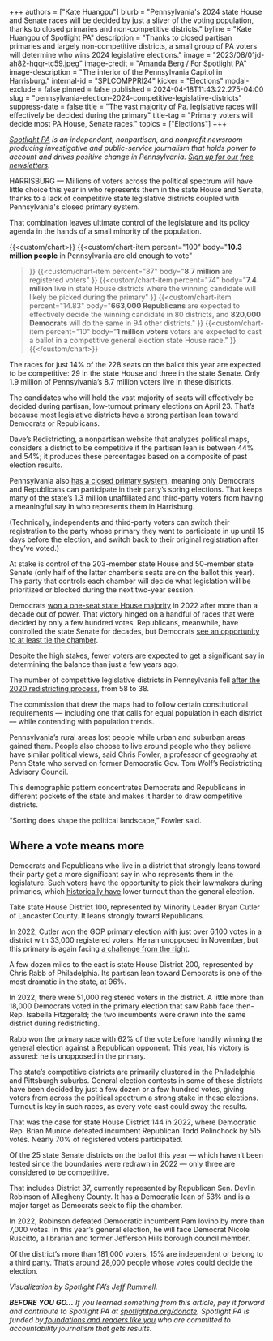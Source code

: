 +++
authors = ["Kate Huangpu"]
blurb = "Pennsylvania's 2024 state House and Senate races will be decided by just a sliver of the voting population, thanks to closed primaries and non-competitive districts."
byline = "Kate Huangpu of Spotlight PA"
description = "Thanks to closed partisan primaries and largely non-competitive districts, a small group of PA voters will determine who wins 2024 legislative elections."
image = "2023/08/01jd-ah82-hqqr-tc59.jpeg"
image-credit = "Amanda Berg / For Spotlight PA"
image-description = "The interior of the Pennsylvania Capitol in Harrisburg."
internal-id = "SPLCOMPPRI24"
kicker = "Elections"
modal-exclude = false
pinned = false
published = 2024-04-18T11:43:22.275-04:00
slug = "pennsylvania-election-2024-competitive-legislative-districts"
suppress-date = false
title = "The vast majority of Pa. legislative races will effectively be decided during the primary"
title-tag = "Primary voters will decide most PA House, Senate races."
topics = ["Elections"]
+++

<a href="https://www.spotlightpa.org/"><em>Spotlight PA</em></a><em> is an independent, nonpartisan, and nonprofit newsroom producing investigative and public-service journalism that holds power to account and drives positive change in Pennsylvania. </em><a href="https://www.spotlightpa.org/newsletters"><em>Sign up for our free newsletters</em></a><em>.</em>

HARRISBURG — Millions of voters across the political spectrum will have little choice this year in who represents them in the state House and Senate, thanks to a lack of competitive state legislative districts coupled with Pennsylvania&#39;s closed primary system.

That combination leaves ultimate control of the legislature and its policy agenda in the hands of a small minority of the population.

{{<custom/chart>}}
{{<custom/chart-item 
  percent="100"
  body="<strong>10.3 million people</strong> in Pennsylvania are old enough to vote"
>}}
{{<custom/chart-item 
  percent="87"
  body="<strong>8.7 million</strong> are registered voters"
>}}
{{<custom/chart-item 
  percent="74"
  body="<strong>7.4 million</strong> live in state House districts where the winning candidate will likely be picked during the primary"
>}}
{{<custom/chart-item 
  percent="14.83"
  body="<strong>663,000 Republicans</strong> are expected to effectively decide the winning candidate in 80 districts, and <strong>820,000 Democrats</strong> will do the same in 94 other districts."
>}}
{{<custom/chart-item 
  percent="10"
  body="<strong>1 million voters</strong> voters are expected to cast a ballot in a competitive general election state House race."
>}}
{{</custom/chart>}}

The races for just 14% of the 228 seats on the ballot this year are expected to be competitive: 29 in the state House and three in the state Senate. Only 1.9 million of Pennsylvania’s 8.7 million voters live in these districts.

The candidates who will hold the vast majority of seats will effectively be decided during partisan, low-turnout primary elections on April 23. That’s because most legislative districts have a strong partisan lean toward Democrats or Republicans.

Dave’s Redistricting, a nonpartisan website that analyzes political maps, considers a district to be competitive if the partisan lean is between 44% and 54%; it produces these percentages based on a composite of past election results.

Pennsylvania also <a href="https://www.spotlightpa.org/news/2024/04/pennsylvania-primary-election-2024-open-primaries-independent-third-party-voters/">has a closed primary system</a>, meaning only Democrats and Republicans can participate in their party’s spring elections. That keeps many of the state’s 1.3 million unaffiliated and third-party voters from having a meaningful say in who represents them in Harrisburg.

(Technically, independents and third-party voters can switch their registration to the party whose primary they want to participate in up until 15 days before the election, and switch back to their original registration after they’ve voted.)

At stake is control of the 203-member state House and 50-member state Senate (only half of the latter chamber’s seats are on the ballot this year). The party that controls each chamber will decide what legislation will be prioritized or blocked during the next two-year session.

Democrats <a href="https://www.spotlightpa.org/news/2022/11/pa-governor-election-2022-results-house-democrats-flip-republican-control/">won a one-seat state House majority</a> in 2022 after more than a decade out of power. That victory hinged on a handful of races that were decided by only a few hundred votes. Republicans, meanwhile, have controlled the state Senate for decades, but Democrats <a href="https://www.spotlightpa.org/news/2024/02/pennsylvania-state-senate-elections-2024-democratic-majority-flip-republican/">see an opportunity to at least tie the chamber</a>.

<script src="https://www.spotlightpa.org/embed.js" async></script><div data-spl-embed-version="1" data-spl-src="https://www.spotlightpa.org/embeds/newsletter/?cta=Get%20the%20latest%20Spotlight%20PA%20candidate%20guides%2C%20voting%20guides%2C%20and%20other%20election%20stories%20through%20our%20free%20daily%20newsletter.&eyebrow=stay%20informed&preselect=papost"></div>

Despite the high stakes, fewer voters are expected to get a significant say in determining the balance than just a few years ago.

The number of competitive legislative districts in Pennsylvania fell <a href="https://www.spotlightpa.org/topics/redistricting/">after the 2020 redistricting process</a>, from 58 to 38.

The commission that drew the maps had to follow certain constitutional requirements — including one that calls for equal population in each district — while contending with population trends.

Pennsylvania’s rural areas lost people while urban and suburban areas gained them. People also choose to live around people who they believe have similar political views, said Chris Fowler, a professor of geography at Penn State who served on former Democratic Gov. Tom Wolf’s Redistricting Advisory Council.

This demographic pattern concentrates Democrats and Republicans in different pockets of the state and makes it harder to draw competitive districts.

“Sorting does shape the political landscape,” Fowler said.

## Where a vote means more

Democrats and Republicans who live in a district that strongly leans toward their party get a more significant say in who represents them in the legislature. Such voters have the opportunity to pick their lawmakers during primaries, which <a href="https://www.abc27.com/pennsylvania-politics/low-voter-turnout-plagues-pennsylvania-primary-election/">historically have</a> lower turnout than the general election.

Take state House District 100, represented by Minority Leader Bryan Cutler of Lancaster County. It leans strongly toward Republicans.

In 2022, Cutler <a href="https://vr.co.lancaster.pa.us/ElectionReturns/May_17,_2022_-_General_Primary/33.html">won</a> the GOP primary election with just over 6,100 votes in a district with 33,000 registered voters. He ran unopposed in November, but this primary is again facing <a href="https://lancasteronline.com/news/politics/cutler-nissley-primary-race-approaching-500-000-in-spending-cutler-sees-donations-spike/article_8eb9b674-fb6e-11ee-8016-37c4dd8645a5.html">a challenge from the right</a>.

<div class="flourish-embed flourish-map" data-src="visualisation/17601221"><script src="https://public.flourish.studio/resources/embed.js"></script></div>

A few dozen miles to the east is state House District 200, represented by Chris Rabb of Philadelphia. Its partisan lean toward Democrats is one of the most dramatic in the state, at 96%.

In 2022, there were 51,000 registered voters in the district. A little more than 18,000 Democrats voted in the primary election that saw Rabb face then-Rep. Isabella Fitzgerald; the two incumbents were drawn into the same district during redistricting.

Rabb won the primary race with 62% of the vote before handily winning the general election against a Republican opponent. This year, his victory is assured: he is unopposed in the primary.

The state’s competitive districts are primarily clustered in the Philadelphia and Pittsburgh suburbs. General election contests in some of these districts have been decided by just a few dozen or a few hundred votes, giving voters from across the political spectrum a strong stake in these elections. Turnout is key in such races, as every vote cast could sway the results.

That was the case for state House District 144 in 2022, where Democratic Rep. Brian Munroe defeated incumbent Republican Todd Polinchock by 515 votes. Nearly 70% of registered voters participated.

<div class="flourish-embed flourish-map" data-src="visualisation/17603282"><script src="https://public.flourish.studio/resources/embed.js"></script></div>

Of the 25 state Senate districts on the ballot this year — which haven’t been tested since the boundaries were redrawn in 2022 — only three are considered to be competitive.

That includes District 37, currently represented by Republican Sen. Devlin Robinson of Allegheny County. It has a Democratic lean of 53% and is a major target as Democrats seek to flip the chamber.

<script src="https://www.spotlightpa.org/embed.js" async></script><div data-spl-embed-version="1" data-spl-src="https://www.spotlightpa.org/embeds/donate/"></div>

In 2022, Robinson defeated Democratic incumbent Pam Iovino by more than 7,000 votes. In this year’s general election, he will face Democrat Nicole Ruscitto, a librarian and former Jefferson Hills borough council member.

Of the district’s more than 181,000 voters, 15% are independent or belong to a third party. That’s around 28,000 people whose votes could decide the election.

<em>Visualization by Spotlight PA’s Jeff Rummell.</em>

<strong><em>BEFORE YOU GO…</em></strong><em> If you learned something from this article, pay it forward and contribute to Spotlight PA at </em><a href="http://spotlightpa.org/donate"><em>spotlightpa.org/donate</em></a><em>. Spotlight PA is funded by</em><a href="https://www.spotlightpa.org/support"><em> foundations and readers like you</em></a><em> who are committed to accountability journalism that gets results.</em>

